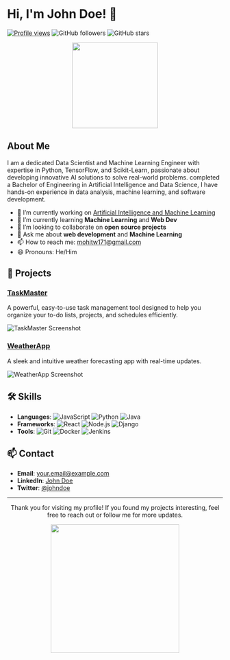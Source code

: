 # Hi, I'm John Doe! 👋

[![Profile views](https://visitcount.itsvg.in/api?id=MohitWani&label=Profile%20Views&color=12&icon=5&pretty=true)](https://visitcount.itsvg.in)
![GitHub followers](https://img.shields.io/github/followers/MohitWani?label=Follow&style=social)
![GitHub stars](https://img.shields.io/github/stars/MohitWani?affiliations=OWNER%2CCOLLABORATOR&style=social)

<p align="center">
  <img src="https://media.giphy.com/media/v1.Y2lkPTc5MGI3NjExYnRkY2V2aWF5cHZqZGJyYnFrMmZhbmc2Z2h0c3Q4eHBkaHcxMWdxNyZlcD12MV9naWZzX3NlYXJjaCZjdD1n/bGgsc5mWoryfgKBx1u/giphy.gif" width="200">
</p>

## About Me

I am a dedicated Data Scientist and Machine Learning Engineer with expertise in Python, TensorFlow, and Scikit-Learn, passionate about developing innovative AI solutions to solve real-world problems. completed a Bachelor of Engineering in Artificial Intelligence and Data Science, I have hands-on experience in data analysis, machine learning, and software development.

- 🔭 I’m currently working on [Artificial Intelligence and Machine Learning](https://github.com/MohitWani/)
- 🌱 I’m currently learning **Machine Learning** and **Web Dev**
- 👯 I’m looking to collaborate on **open source projects**
- 💬 Ask me about **web development** and **Machine Learning**
- 📫 How to reach me: [mohitw171@gmail.com](mailto:mohitw171@gmail.com)
- 😄 Pronouns: He/Him

## 🚀 Projects

### [TaskMaster](https://github.com/MohitWani/)
A powerful, easy-to-use task management tool designed to help you organize your to-do lists, projects, and schedules efficiently.

![TaskMaster Screenshot](https://via.placeholder.com/800x400?text=TaskMaster+Screenshot)

### [WeatherApp](https://github.com/johndoe/weatherapp)
A sleek and intuitive weather forecasting app with real-time updates.

![WeatherApp Screenshot](https://via.placeholder.com/800x400?text=WeatherApp+Screenshot)

## 🛠️ Skills

- **Languages**: ![JavaScript](https://img.shields.io/badge/JavaScript-F7DF1E?style=flat&logo=javascript&logoColor=black) ![Python](https://img.shields.io/badge/Python-3776AB?style=flat&logo=python&logoColor=white) ![Java](https://img.shields.io/badge/Java-007396?style=flat&logo=java&logoColor=white)
- **Frameworks**: ![React](https://img.shields.io/badge/React-20232A?style=flat&logo=react&logoColor=61DAFB) ![Node.js](https://img.shields.io/badge/Node.js-339933?style=flat&logo=nodedotjs&logoColor=white) ![Django](https://img.shields.io/badge/Django-092E20?style=flat&logo=django&logoColor=white)
- **Tools**: ![Git](https://img.shields.io/badge/Git-F05032?style=flat&logo=git&logoColor=white) ![Docker](https://img.shields.io/badge/Docker-2496ED?style=flat&logo=docker&logoColor=white) ![Jenkins](https://img.shields.io/badge/Jenkins-D24939?style=flat&logo=jenkins&logoColor=white)

## 📫 Contact

- **Email**: [your.email@example.com](mailto:your.email@example.com)
- **LinkedIn**: [John Doe](https://www.linkedin.com/in/johndoe/)
- **Twitter**: [@johndoe](https://twitter.com/johndoe)

---

<p align="center">
  Thank you for visiting my profile! If you found my projects interesting, feel free to reach out or follow me for more updates.
</p>

<p align="center">
  <img src="https://media.giphy.com/media/Q7LHmoFwVP6Yc1swZs/giphy.gif" width="300">
</p>
